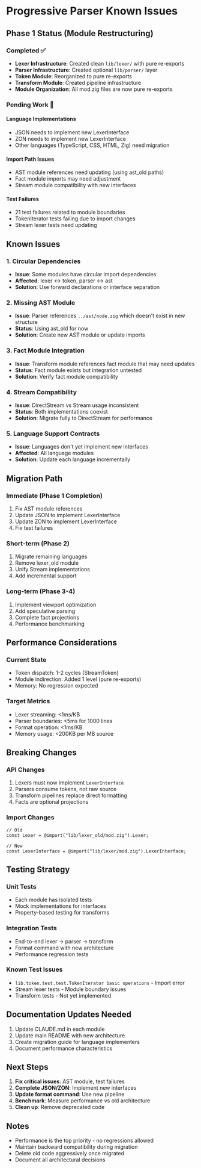 # Progressive Parser Known Issues

## Phase 1 Status (Module Restructuring)

### Completed ✅
- **Lexer Infrastructure**: Created clean `lib/lexer/` with pure re-exports
- **Parser Infrastructure**: Created optional `lib/parser/` layer  
- **Token Module**: Reorganized to pure re-exports
- **Transform Module**: Created pipeline infrastructure
- **Module Organization**: All mod.zig files are now pure re-exports

### Pending Work 🚧

#### Language Implementations
- JSON needs to implement new LexerInterface
- ZON needs to implement new LexerInterface
- Other languages (TypeScript, CSS, HTML, Zig) need migration

#### Import Path Issues
- AST module references need updating (using ast_old paths)
- Fact module imports may need adjustment
- Stream module compatibility with new interfaces

#### Test Failures
- 21 test failures related to module boundaries
- TokenIterator tests failing due to import changes
- Stream lexer tests need updating

## Known Issues

### 1. Circular Dependencies
- **Issue**: Some modules have circular import dependencies
- **Affected**: lexer ↔ token, parser ↔ ast
- **Solution**: Use forward declarations or interface separation

### 2. Missing AST Module
- **Issue**: Parser references `../ast/node.zig` which doesn't exist in new structure
- **Status**: Using ast_old for now
- **Solution**: Create new AST module or update imports

### 3. Fact Module Integration
- **Issue**: Transform module references fact module that may need updates
- **Status**: Fact module exists but integration untested
- **Solution**: Verify fact module compatibility

### 4. Stream Compatibility
- **Issue**: DirectStream vs Stream usage inconsistent
- **Status**: Both implementations coexist
- **Solution**: Migrate fully to DirectStream for performance

### 5. Language Support Contracts
- **Issue**: Languages don't yet implement new interfaces
- **Affected**: All language modules
- **Solution**: Update each language incrementally

## Migration Path

### Immediate (Phase 1 Completion)
1. Fix AST module references
2. Update JSON to implement LexerInterface
3. Update ZON to implement LexerInterface
4. Fix test failures

### Short-term (Phase 2)
1. Migrate remaining languages
2. Remove lexer_old module
3. Unify Stream implementations
4. Add incremental support

### Long-term (Phase 3-4)
1. Implement viewport optimization
2. Add speculative parsing
3. Complete fact projections
4. Performance benchmarking

## Performance Considerations

### Current State
- Token dispatch: 1-2 cycles (StreamToken)
- Module indirection: Added 1 level (pure re-exports)
- Memory: No regression expected

### Target Metrics
- Lexer streaming: <1ms/KB
- Parser boundaries: <5ms for 1000 lines
- Format operation: <1ms/KB
- Memory usage: <200KB per MB source

## Breaking Changes

### API Changes
1. Lexers must now implement `LexerInterface`
2. Parsers consume tokens, not raw source
3. Transform pipelines replace direct formatting
4. Facts are optional projections

### Import Changes
```zig
// Old
const Lexer = @import("lib/lexer_old/mod.zig").Lexer;

// New
const LexerInterface = @import("lib/lexer/mod.zig").LexerInterface;
```

## Testing Strategy

### Unit Tests
- Each module has isolated tests
- Mock implementations for interfaces
- Property-based testing for transforms

### Integration Tests
- End-to-end lexer → parser → transform
- Format command with new architecture
- Performance regression tests

### Known Test Issues
- `lib.token.test.test.TokenIterator basic operations` - Import error
- Stream lexer tests - Module boundary issues
- Transform tests - Not yet implemented

## Documentation Updates Needed

1. Update CLAUDE.md in each module
2. Update main README with new architecture
3. Create migration guide for language implementers
4. Document performance characteristics

## Next Steps

1. **Fix critical issues**: AST module, test failures
2. **Complete JSON/ZON**: Implement new interfaces
3. **Update format command**: Use new pipeline
4. **Benchmark**: Measure performance vs old architecture
5. **Clean up**: Remove deprecated code

## Notes

- Performance is the top priority - no regressions allowed
- Maintain backward compatibility during migration
- Delete old code aggressively once migrated
- Document all architectural decisions
